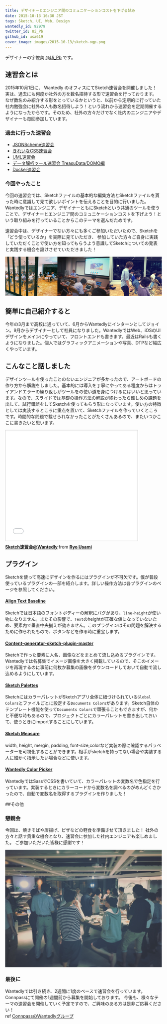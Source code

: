 ```yaml
---
title: デザイナーとエンジニア間のコミュニケーションコストを下げる試み
date: 2015-10-13 16:30 JST
tags: Sketch, UI, Web, Design
wantedly_id: 92979
twitter_id: Ui_Pb
github_id: usa619
cover_image: images/2015-10-13/sketch-ogp.png
---
```


デザイナーの宇佐美 [@Ui_Pb](https://twitter.com/ui_pb) です。

## 速習会とは
2015年10月1日に、 Wantedly のオフィスにてSketch速習会を開催しました！
実は、過去にも何度か社外の方を数名招待する形で速習会を行っております。
なぜ数名のみ紹介する形をとっているかというと、以前から定期的に行っていた社内勉強会に社外の人も数名招待しよう！という流れから速習会を定期開催するようになったからです。そのため、社外の方々だけでなく社内のエンジニアやデザイナーも毎回参加しています。

### 過去に行った速習会
- [JSONScheme速習会](http://wantedly.connpass.com/event/17532/)
- [きれいなCSS速習会](http://wantedly.connpass.com/event/18018/)
- [UML速習会](http://wantedly.connpass.com/event/20077/)
- [データ解析ツール速習会 TreasuData/DOMO編](http://wantedly.connpass.com/event/19585/)
- [Docker速習会](http://wantedly.connpass.com/event/19067/)

### 今回やったこと
今回の速習会では、Sketchファイルの基本的な編集方法とSketchファイルを貰った時に意識して見て欲しいポイントを伝えることを目的に行いました。
Wantedlyではエンジニア、デザイナーともにSketchという共通のツールを使うことで、デザイナーとエンジニア間のコミュニケーションコストを下げよう！という取り組みを行っていることからこのテーマを選んだためです。

速習会中は、デザイナーでない方々にも多くご参加いただいたので、Sketchを「どう使っているか」を実際に見ていただき、
参加していた方々ご自身に実践していただくことで使い方を知ってもらうよう意識してSketchについての発表と実践する機会を設けさせていただきました！

![](images/2015-10-13/1.png)


## 簡単に自己紹介すると
今年の3月まで高校に通っていて、6月からWantedlyにインターンとしてジョイン。9月からデザイナーとして社員になりました。WantedlyではWeb、iOSのUIデザインをメインにやっていて、フロントエンドも書きます。最近はRailsも書くようになりました。個人ではグラフィックアニメーションや写真、DTPなど幅広くやっています。

## こんなこと話しました
デザインツールを使ったことのないエンジニアが多かったので、アートボードの作り方から解説をしました。基本的には導入を丁寧にやってある程度からはトライアンドエラーの繰り返しがツールをの使い道を身につけるにはいいと思っています。なので、スライドでは基礎の操作方法の解説が終わったら難しめの課題を出して、試行錯誤をしてSketchを使ってもらう形になっています。使い方の特徴としては実装するところに重点を置いて、Sketchファイルを作っていくところです。時間的な問題で載せられなかったことがたくさんあるので、またいつかここに書きたいと思います。

<iframe src="//www.slideshare.net/slideshow/embed_code/key/a2iQt2At1xbaiQ" width="425" height="355" frameborder="0" marginwidth="0" marginheight="0" scrolling="no" style="border:1px solid #CCC; border-width:1px; margin-bottom:5px; max-width: 100%;" allowfullscreen> </iframe> <div style="margin-bottom:5px"> <strong> <a href="//www.slideshare.net/core619/sketchwantedly" title="Sketch速習会@Wantedly" target="_blank">Sketch速習会@Wantedly</a> </strong> from <strong><a href="//www.slideshare.net/core619" target="_blank">Ryo Usami</a></strong> </div>

## プラグイン
Sketchを使って高速にデザインを作るにはプラグインが不可欠です。僕が普段使っているプラグインの一部を紹介します。詳しい操作方法は各プラグインのページを参照してください。

#### [Align Text Baseline](https://github.com/soutaro/align-text-baseline-sketch-plugin)
Sketchでは日本語のフォントボディーの解釈にバグがあり、`line-height`が使い物になりません。またその影響で、`Text`のheightが正確な値になっていないため、要素内で垂直中央揃えが効きません。このプラグインはその問題を解決するために作られたもので、ボタンなどを作る時に重宝します。

#### [Content-generator-sketch-plugin-master](https://github.com/timuric/Content-generator-sketch-plugin)
Sketchで作った要素に人名、画像などをまとめて流し込めるプラグインです。Wantedlyでは各募集でイメージ画像を大きく掲載しているので、そこのイメージを再現するのに事前に何枚か募集の画像をダウンロードしておいて自動で流し込めるようにしています。

#### [Sketch Palettes](https://github.com/andrewfiorillo/sketch-palettes)
SketchにはカラーパレットがSketchアプリ全体に紐づけられている`Global Colors`とファイルごとに設定する`Documents Colors`があります。Sketch自体のテンプレート機能を使って`Documents Colors`で頑張ることもできますが、何かと不便な時もあるので、プロジェクトごとにカラーパレットを書き出しておいて、使うときにimportすることにしています。

#### [Sketch Measure](https://github.com/utom/sketch-measure)
width, height, mergin, padding, font-size,colorなど実装の際に確認するパラペーターを可視化することができます。相手がsketchを持ってない場合や実装する人に細かく指示したい場合などに使います。

#### [Wantedly Color Picker](https://github.com/usa619/wantedly-color-picker)
WantedlyではSassでCSSを書いていて、カラーパレットの変数名で色指定を行っています。実装するときにカラーコードから変数名を調べるのがめんどくさかったので、自動で変数名を取得するプラグインを作りました！

##その他

### 懇親会
今回は、焼きそばや唐揚げ、ピザなどの軽食を準備させて頂きました！
社外の方々と話す貴重な機会となり、速習会に参加した社内エンジニアも楽しめました。
ご参加いただいた皆様に感謝です！

![](images/2015-10-13/4.jpg)


### 最後に
Wantedlyでは引き続き、2週間に1度のペースで速習会を行っています。Connpassにて開催の1週間前から募集を開始しております。
今後も、様々なテーマの速習会を開催していく予定ですので、ご興味のある方は是非ご応募ください！
<br>ref [ConnpassのWantedlyグループ](http://wantedly.connpass.com/)

